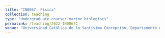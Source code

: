 ```yaml
---
title: "IN0067: Física"
collection: teaching
type: "Undergraduate course: marine biologists"
permalink: /teaching/2022-IN0067C
venue: "Universidad Católica de la Santísima Concepción, Departamento de Matemática y Física Aplicadas"
---
```

